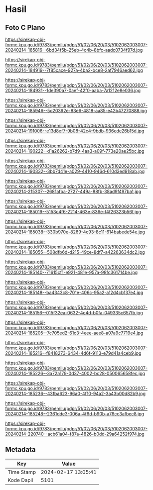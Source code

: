 # Hasil

## Foto C Plano

https://sirekap-obj-formc.kpu.go.id/9783/pemilu/pdpr/51/02/06/20/03/5102062003007-20240214-185816--6bd34f5b-25eb-4c4b-8bfc-aadc0734f97d.jpg

https://sirekap-obj-formc.kpu.go.id/9783/pemilu/pdpr/51/02/06/20/03/5102062003007-20240214-184919--7f85cace-927a-4ba2-bce8-2af7946aed62.jpg

https://sirekap-obj-formc.kpu.go.id/9783/pemilu/pdpr/51/02/06/20/03/5102062003007-20240214-184931--1de390a7-0aef-42f0-aaba-7a1212e8e036.jpg

https://sirekap-obj-formc.kpu.go.id/9783/pemilu/pdpr/51/02/06/20/03/5102062003007-20240214-185946--5d20392e-83e6-4818-aa85-e42b47270888.jpg

https://sirekap-obj-formc.kpu.go.id/9783/pemilu/pdpr/51/02/06/20/03/5102062003007-20240214-191006--e13d8ef7-9b08-42c4-9bdb-936ede26b15d.jpg

https://sirekap-obj-formc.kpu.go.id/9783/pemilu/pdpr/51/02/06/20/03/5102062003007-20240214-190222--d1a26262-b7d9-4aa3-a09f-773e20ae25bc.jpg

https://sirekap-obj-formc.kpu.go.id/9783/pemilu/pdpr/51/02/06/20/03/5102062003007-20240214-190332--3bb7d41e-a029-4410-946d-610d3ed918ab.jpg

https://sirekap-obj-formc.kpu.go.id/9783/pemilu/pdpr/51/02/06/20/03/5102062003007-20240214-215307--2681afba-2727-449a-88fb-38ad9f497ba1.jpg

https://sirekap-obj-formc.kpu.go.id/9783/pemilu/pdpr/51/02/06/20/03/5102062003007-20240214-185019--5153c4f6-2214-463e-836e-f4f26323b56f.jpg

https://sirekap-obj-formc.kpu.go.id/9783/pemilu/pdpr/51/02/06/20/03/5102062003007-20240214-185038--330b970e-8269-4c93-8c11-614babede54e.jpg

https://sirekap-obj-formc.kpu.go.id/9783/pemilu/pdpr/51/02/06/20/03/5102062003007-20240214-185055--508dfb6d-d215-49ce-8df7-a42263634dc2.jpg

https://sirekap-obj-formc.kpu.go.id/9783/pemilu/pdpr/51/02/06/20/03/5102062003007-20240214-185140--71615cf1-e921-481e-957a-98fc361714be.jpg

https://sirekap-obj-formc.kpu.go.id/9783/pemilu/pdpr/51/02/06/20/03/5102062003007-20240214-185148--ba4343c8-701e-406c-95a2-a12d4cb137e4.jpg

https://sirekap-obj-formc.kpu.go.id/9783/pemilu/pdpr/51/02/06/20/03/5102062003007-20240214-185156--015f32ea-0632-4e4d-b0fa-049335c657fb.jpg

https://sirekap-obj-formc.kpu.go.id/9783/pemilu/pdpr/51/02/06/20/03/5102062003007-20240214-185205--7c705ed2-61c3-4eee-aee8-a07a9c7719e4.jpg

https://sirekap-obj-formc.kpu.go.id/9783/pemilu/pdpr/51/02/06/20/03/5102062003007-20240214-185216--f8418273-6434-4d6f-9113-e79d41a4ceb9.jpg

https://sirekap-obj-formc.kpu.go.id/9783/pemilu/pdpr/51/02/06/20/03/5102062003007-20240214-185226--3a72a179-0d37-4002-bc28-050065658fec.jpg

https://sirekap-obj-formc.kpu.go.id/9783/pemilu/pdpr/51/02/06/20/03/5102062003007-20240214-185236--43fba623-96a0-4f10-94a2-3a43b00d82b9.jpg

https://sirekap-obj-formc.kpu.go.id/9783/pemilu/pdpr/51/02/06/20/03/5102062003007-20240214-185248--2361dde3-006a-4f6d-b90b-a76cc3afbec8.jpg

https://sirekap-obj-formc.kpu.go.id/9783/pemilu/pdpr/51/02/06/20/03/5102062003007-20240214-220740--acb61a04-f87a-4826-b0dd-29a64252f974.jpg


## Metadata

| Key        | Value               |
| ---------- | ------------------- |
| Time Stamp | 2024-02-17 13:05:41 |
| Kode Dapil | 5101                |



